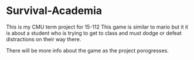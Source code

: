 # Survival-Academia
This is my CMU term project for 15-112 
This game is similar to mario but it it is about a student
who is trying to get to class and must dodge or defeat distractions on their way there.

There will be more info about the game as the project porogresses.